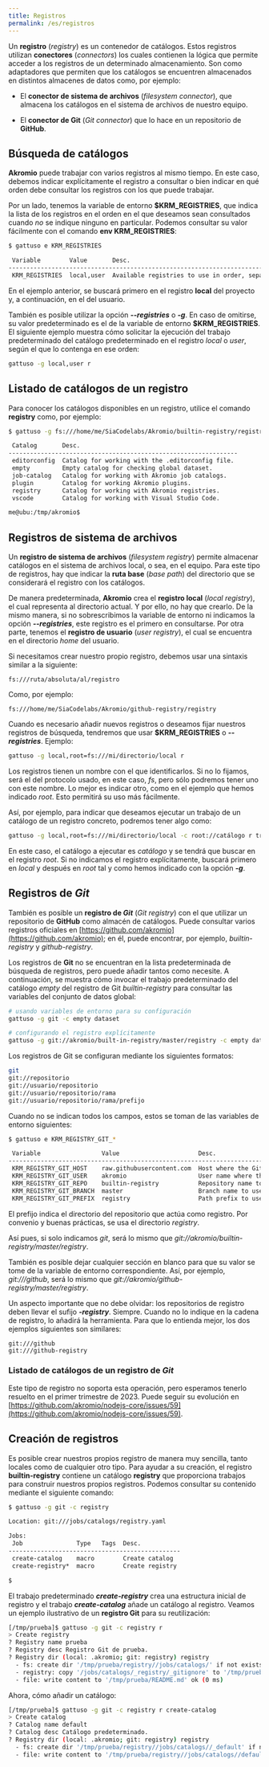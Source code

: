 ```yaml
---
title: Registros
permalink: /es/registros
---
```


Un **registro** (*registry*) es un contenedor de catálogos.
Estos registros utilizan **conectores** (*connectors*) los cuales contienen la lógica que permite acceder a los registros de un determinado almacenamiento.
Son como adaptadores que permiten que los catálogos se encuentren almacenados en distintos almacenes de datos como, por ejemplo:

- El **conector de sistema de archivos** (*filesystem connector*), que almacena los catálogos en el sistema de archivos de nuestro equipo.

- El **conector de Git** (*Git connector*) que lo hace en un repositorio de **GitHub**.

## Búsqueda de catálogos

**Akromio** puede trabajar con varios registros al mismo tiempo.
En este caso, debemos indicar explícitamente el registro a consultar o bien indicar en qué orden debe consultar los registros con los que puede trabajar.

Por un lado, tenemos la variable de entorno **$KRM_REGISTRIES**, que indica la lista de los registros en el orden en el que deseamos sean consultados cuando *no* se indique ninguno en particular.
Podemos consultar su valor fácilmente con el comando **env KRM_REGISTRIES**:

```bash
$ gattuso e KRM_REGISTRIES

 Variable        Value       Desc.
----------------------------------------------------------------------------------------
 KRM_REGISTRIES  local,user  Available registries to use in order, separated by commas.
```

En el ejemplo anterior, se buscará primero en el registro **local** del proyecto y, a continuación, en el del usuario.

También es posible utilizar la opción ***--registries*** o ***-g***.
En caso de omitirse, su valor predeterminado es el de la variable de entorno **$KRM_REGISTRIES**.
El siguiente ejemplo muestra cómo solicitar la ejecución del trabajo predeterminado del catálogo predeterminado en el registro *local* o *user*, según el que lo contenga en ese orden:

```bash
gattuso -g local,user r
```

## Listado de catálogos de un registro

Para conocer los catálogos disponibles en un registro, utilice el comando **registry** como, por ejemplo:

```bash
$ gattuso -g fs:///home/me/SiaCodelabs/Akromio/builtin-registry/registry g

 Catalog       Desc.                                            
----------------------------------------------------------------
 editorconfig  Catalog for working with the .editorconfig file. 
 empty         Empty catalog for checking global dataset.       
 job-catalog   Catalog for working with Akromio job catalogs.   
 plugin        Catalog for working Akromio plugins.             
 registry      Catalog for working with Akromio registries.     
 vscode        Catalog for working with Visual Studio Code.     

me@ubu:/tmp/akromio$ 

```

## Registros de sistema de archivos

Un **registro de sistema de archivos** (*filesystem registry*) permite almacenar catálogos en el sistema de archivos local, o sea, en el equipo.
Para este tipo de registros, hay que indicar la **ruta base** (*base path*) del directorio que se considerará el registro con los catálogos.

De manera predeterminada, **Akromio** crea el **registro local** (*local registry*), el cual representa al directorio actual.
Y por ello, no hay que crearlo.
De la mismo manera, si no sobrescribimos la variable de entorno ni indicamos la opción ***--registries***, este registro es el primero en consultarse.
Por otra parte, tenemos el **registro de usuario** (*user registry*), el cual se encuentra en el directorio *home* del usuario.

Si necesitamos crear nuestro propio registro, debemos usar una sintaxis similar a la siguiente:

```
fs:///ruta/absoluta/al/registro
```

Como, por ejemplo:

```
fs:///home/me/SiaCodelabs/Akromio/github-registry/registry
```

Cuando es necesario añadir nuevos registros o deseamos fijar nuestros registros de búsqueda, tendremos que usar **$KRM_REGISTRIES** o ***--registries***.
Ejemplo:

```bash
gattuso -g local,root=fs:///mi/directorio/local r
```

Los registros tienen un nombre con el que identificarlos.
Si no lo fijamos, será el del protocolo usado, en este caso, *fs*, pero sólo podremos tener uno con este nombre.
Lo mejor es indicar otro, como en el ejemplo que hemos indicado *root*.
Esto permitirá su uso más fácilmente.

Así, por ejemplo, para indicar que deseamos ejecutar un trabajo de un catálogo de un registro concreto, podremos tener algo como:

```bash
gattuso -g local,root=fs:///mi/directorio/local -c root://catálogo r trabajo
```

En este caso, el catálogo a ejecutar es *catálogo* y se tendrá  que buscar en el registro *root*.
Si no indicamos el registro explícitamente, buscará primero en *local* y después en *root* tal y como hemos indicado con la opción ***-g***.

## Registros de *Git*

También es posible un **registro de *Git*** (*Git registry*) con el que utilizar un repositorio de **GitHub** como almacén de catálogos.
Puede consultar varios registros oficiales en [https://github.com/akromio](https://github.com/akromio);
en él, puede encontrar, por ejemplo, *builtin-registry* y *github-registry*.

Los registros de **Git** no se encuentran en la lista predeterminada de búsqueda de registros, pero puede añadir tantos como necesite.
A continuación, se muestra cómo invocar el trabajo predeterminado del catálogo *empty* del registro de Git *builtin-registry* para consultar las variables del conjunto de datos global:

```bash
# usando variables de entorno para su configuración
gattuso -g git -c empty dataset

# configurando el registro explícitamente
gattuso -g git://akromio/built-in-registry/master/registry -c empty dataset
```

Los registros de Git se configuran mediante los siguientes formatos:

```bash
git
git://repositorio
git://usuario/repositorio
git://usuario/repositorio/rama
git://usuario/repositorio/rama/prefijo
```

Cuando no se indican todos los campos, estos se toman de las variables de entorno siguientes:

```bash
$ gattuso e KRM_REGISTRY_GIT_*

 Variable                 Value                      Desc.
--------------------------------------------------------------------------------------------
 KRM_REGISTRY_GIT_HOST    raw.githubusercontent.com  Host where the Git repository is.                                
 KRM_REGISTRY_GIT_USER    akromio                    User name where the Git repository is.                           
 KRM_REGISTRY_GIT_REPO    builtin-registry           Repository name to use as registry.                              
 KRM_REGISTRY_GIT_BRANCH  master                     Branch name to use.
 KRM_REGISTRY_GIT_PREFIX  registry                   Path prefix to use.     
```

El prefijo indica el directorio del repositorio que actúa como registro.
Por convenio y buenas prácticas, se usa el directorio *registry*.

Así pues, si solo indicamos *git*, será lo mismo que *git://akromio/builtin-registry/master/registry*.

También es posible dejar cualquier sección en blanco para que su valor se tome de la variable de entorno correspondiente.
Así, por ejemplo, *git:///github*, será lo mismo que *git://akromio/github-registry/master/registry*.

Un aspecto importante que no debe olvidar:
los repositorios de registro deben llevar el sufijo ***-registry***.
Siempre.
Cuando no lo indique en la cadena de registro, lo añadirá la herramienta.
Para que lo entienda mejor, los dos ejemplos siguientes son similares:

```
git:///github
git:///github-registry
```

### Listado de catálogos de un registro de *Git*

Este tipo de registro no soporta esta operación, pero esperamos tenerlo resuelto en el primer trimestre de 2023.
Puede seguir su evolución en [https://github.com/akromio/nodejs-core/issues/59](https://github.com/akromio/nodejs-core/issues/59).

## Creación de registros

Es posible crear nuestros propios registro de manera muy sencilla, tanto locales como de cualquier otro tipo.
Para ayudar a su creación, el registro **builtin-registry** contiene un catálogo **registry** que proporciona trabajos para construir nuestros propios registros.
Podemos consultar su contenido mediante el siguiente comando:

```bash
$ gattuso -g git -c registry

Location: git:///jobs/catalogs/registry.yaml

Jobs:
 Job               Type   Tags  Desc.           
------------------------------------------------
 create-catalog    macro        Create catalog  
 create-registry*  macro        Create registry 

$
```

El trabajo predeterminado ***create-registry*** crea una estructura inicial de registro y el trabajo ***create-catalog*** añade un catálogo al registro.
Veamos un ejemplo ilustrativo de un **registro Git** para su reutilización:

```bash
[/tmp/prueba]$ gattuso -g git -c registry r
> Create registry
? Registry name prueba
? Registry desc Registro Git de prueba.
? Registry dir (local: .akromio; git: registry) registry
  - fs: create dir '/tmp/prueba/registry//jobs/catalogs/' if not exists ok (1 ms)
  - registry: copy '/jobs/catalogs/_registry/_gitignore' to '/tmp/prueba/.gitignore' ok (1 ms)
  - file: write content to '/tmp/prueba/README.md' ok (0 ms)
```

Ahora, cómo añadir un catálogo:

```bash
[/tmp/prueba]$ gattuso -g git -c registry r create-catalog
> Create catalog
? Catalog name default
? Catalog desc Catálogo predeterminado.
? Registry dir (local: .akromio; git: registry) registry
  - fs: create dir '/tmp/prueba/registry//jobs/catalogs//_default' if not exists ok (2 ms)
  - file: write content to '/tmp/prueba/registry//jobs/catalogs//default.yaml' ok (2 ms)
```
